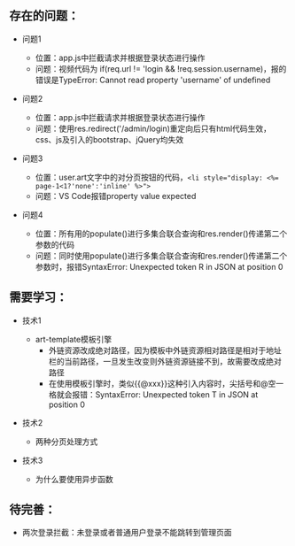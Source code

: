 ## 存在的问题：
* 问题1
    * 位置：app.js中拦截请求并根据登录状态进行操作
    * 问题：视频代码为 if(req.url != 'login && !req.session.username)，报的错误是TypeError: Cannot read property 'username' of undefined

* 问题2
    * 位置：app.js中拦截请求并根据登录状态进行操作
    * 问题：使用res.redirect('/admin/login)重定向后只有html代码生效，css、js及引入的bootstrap、jQuery均失效

* 问题3
    * 位置：user.art文字中的对分页按钮的代码，`<li style="display: <%= page-1<1?'none':'inline' %>">`
    * 问题：VS Code报错property value expected

* 问题4
    * 位置：所有用的populate()进行多集合联合查询和res.render()传递第二个参数的代码
    * 问题：同时使用populate()进行多集合联合查询和res.render()传递第二个参数时，报错SyntaxError: Unexpected token R in JSON at position 0



## 需要学习：
* 技术1
    * art-template模板引擎
        * 外链资源改成绝对路径，因为模板中外链资源相对路径是相对于地址栏的当前路径，一旦发生改变则外链资源链接不到，故需要改成绝对路径
        * 在使用模板引擎时，类似{{@xxx}}这种引入内容时，尖括号和@空一格就会报错：SyntaxError: Unexpected token T in JSON at position 0
  
* 技术2
    * 两种分页处理方式

* 技术3
    * 为什么要使用异步函数



## 待完善：
* 两次登录拦截：未登录或者普通用户登录不能跳转到管理页面